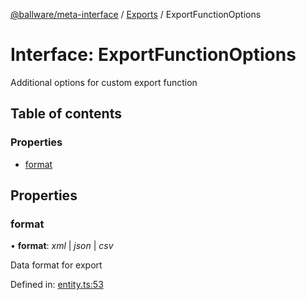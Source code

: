 [@ballware/meta-interface](../README.md) / [Exports](../modules.md) / ExportFunctionOptions

# Interface: ExportFunctionOptions

Additional options for custom export function

## Table of contents

### Properties

- [format](exportfunctionoptions.md#format)

## Properties

### format

• **format**: *xml* \| *json* \| *csv*

Data format for export

Defined in: [entity.ts:53](https://github.com/ballware/ballware-client/blob/cea3b48/packages/meta-interface/src/entity.ts#L53)
